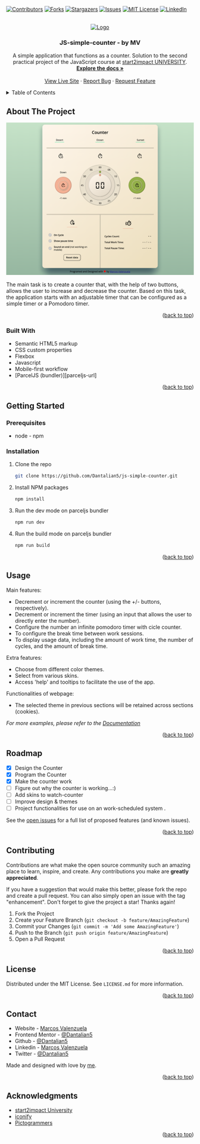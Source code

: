 <!-- Improved compatibility of back to top link: See: https://github.com/othneildrew/Best-README-Template/pull/73 -->

<a name="readme-top"></a>

<!--
*** Thanks for checking out the Best-README-Template. If you have a suggestion
*** that would make this better, please fork the repo and create a pull request
*** or simply open an issue with the tag "enhancement".
*** Don't forget to give the project a star!
*** Thanks again! Now go create something AMAZING! :D
-->

<!-- PROJECT SHIELDS -->
<!--
*** I'm using markdown "reference style" links for readability.
*** Reference links are enclosed in brackets [ ] instead of parentheses ( ).
*** See the bottom of this document for the declaration of the reference variables
*** for contributors-url, forks-url, etc. This is an optional, concise syntax you may use.
*** https://www.markdownguide.org/basic-syntax/#reference-style-links
-->

[![Contributors][contributors-shield]][contributors-url]
[![Forks][forks-shield]][forks-url]
[![Stargazers][stars-shield]][stars-url]
[![Issues][issues-shield]][issues-url]
[![MIT License][license-shield]][license-url]
[![LinkedIn][linkedin-shield]][linkedin-url]

<!-- PROJECT LOGO -->
<br />
<div align="center">
  <a href="https://github.com/Dantalian5/js-simple-counter">
    <img src="src/assets/images/favicon-package/favicon.ico" alt="Logo" width="80" height="80">
  </a>

<h3 align="center">JS-simple-counter - by MV</h3>

  <p align="center">
    A simple application that functions as a counter. Solution to the second practical project of the JavaScript course at <a href="https://www.start2impact.it">start2impact UNIVERSITY</a>.
    <br />
    <a href="https://github.com/Dantalian5/js-simple-counter"><strong>Explore the docs »</strong></a>
    <br />
    <br />
    <a href="https://js-simple-counter-s2i.vercel.app/">View Live Site</a>
    ·
    <a href="https://github.com/Dantalian5/js-simple-counter/issues">Report Bug</a>
    ·
    <a href="https://github.com/Dantalian5/js-simple-counter/issues">Request Feature</a>
  </p>
</div>

<!-- TABLE OF CONTENTS -->
<details>
  <summary>Table of Contents</summary>
  <ol>
    <li>
      <a href="#about-the-project">About The Project</a>
      <ul>
        <li><a href="#built-with">Built With</a></li>
      </ul>
    </li>
    <li>
      <a href="#getting-started">Getting Started</a>
      <ul>
        <li><a href="#prerequisites">Prerequisites</a></li>
        <li><a href="#installation">Installation</a></li>
      </ul>
    </li>
    <li><a href="#usage">Usage</a></li>
    <li><a href="#roadmap">Roadmap</a></li>
    <li><a href="#contributing">Contributing</a></li>
    <li><a href="#license">License</a></li>
    <li><a href="#contact">Contact</a></li>
    <li><a href="#acknowledgments">Acknowledgments</a></li>
  </ol>
</details>

<!-- ABOUT THE PROJECT -->

## About The Project

[![Time-Counter Screen Shot][product-screenshot]](./screenshots/screenshot.png)

The main task is to create a counter that, with the help of two buttons, allows the user to increase and decrease the counter. Based on this task, the application starts with an adjustable timer that can be configured as a simple timer or a Pomodoro timer.

<p align="right">(<a href="#readme-top">back to top</a>)</p>

### Built With

- Semantic HTML5 markup
- CSS custom properties
- Flexbox
- Javascript
- Mobile-first workflow
- [ParcelJS (bundler)][parceljs-url]

<p align="right">(<a href="#readme-top">back to top</a>)</p>

<!-- GETTING STARTED -->

## Getting Started

### Prerequisites

- node - npm

### Installation

1. Clone the repo
   ```sh
   git clone https://github.com/Dantalian5/js-simple-counter.git
   ```
2. Install NPM packages
   ```sh
   npm install
   ```
3. Run the dev mode on parceljs bundler
   ```js
   npm run dev
   ```
4. Run the build mode on parceljs bundler
   ```js
   npm run build
   ```

<p align="right">(<a href="#readme-top">back to top</a>)</p>

<!-- USAGE EXAMPLES -->

## Usage

Main features:

- Decrement or increment the counter (using the +/- buttons, respectively).
- Decrement or increment the timer (using an input that allows the user to directly enter the number).
- Configure the number an infinite pomodoro timer with cicle counter.
- To configure the break time between work sessions.
- To display usage data, including the amount of work time, the number of cycles, and the amount of break time.

Extra features:

- Choose from different color themes.
- Select from various skins.
- Access 'help' and tooltips to facilitate the use of the app.

Functionalities of webpage:

- The selected theme in previous sections will be retained across sections (cookies).

_For more examples, please refer to the [Documentation](https://example.com)_

<p align="right">(<a href="#readme-top">back to top</a>)</p>

<!-- ROADMAP -->

## Roadmap

- [x] Design the Counter
- [x] Program the Counter
- [x] Make the counter work
- [ ] Figure out why the counter is working...:)
- [ ] Add skins to watch-counter
- [ ] Improve design & themes
- [ ] Project functionalities for use on an work-scheduled system .

See the [open issues](https://github.com/Dantalian5/js-simple-counter/issues) for a full list of proposed features (and known issues).

<p align="right">(<a href="#readme-top">back to top</a>)</p>

<!-- CONTRIBUTING -->

## Contributing

Contributions are what make the open source community such an amazing place to learn, inspire, and create. Any contributions you make are **greatly appreciated**.

If you have a suggestion that would make this better, please fork the repo and create a pull request. You can also simply open an issue with the tag "enhancement".
Don't forget to give the project a star! Thanks again!

1. Fork the Project
2. Create your Feature Branch (`git checkout -b feature/AmazingFeature`)
3. Commit your Changes (`git commit -m 'Add some AmazingFeature'`)
4. Push to the Branch (`git push origin feature/AmazingFeature`)
5. Open a Pull Request

<p align="right">(<a href="#readme-top">back to top</a>)</p>

<!-- LICENSE -->

## License

Distributed under the MIT License. See `LICENSE.md` for more information.

<p align="right">(<a href="#readme-top">back to top</a>)</p>

<!-- CONTACT -->

## Contact

- Website - [Marcos Valenzuela](https://marcosvalenzuela.netlify.app)
- Frontend Mentor - [@Dantalian5](https://www.frontendmentor.io/profile/Dantalian5)
- Github - [@Dantalian5](https://github.com/Dantalian5)
- Linkedin - [Marcos Valenzuela](https://www.linkedin.com/in/marcos-valenzuela-coding)
- Twitter - [@Dantalian5](https://www.twitter.com/Dantalian5)

Made and designed with love by [me](https://marcosvalenzuela.netlify.app).

<p align="right">(<a href="#readme-top">back to top</a>)</p>

<!-- ACKNOWLEDGMENTS -->

## Acknowledgments

- [start2impact University](https://www.start2impact.it)
- [iconify](https://icon-sets.iconify.design)
- [Pictogrammers](https://github.com/Templarian/MaterialDesign)

<p align="right">(<a href="#readme-top">back to top</a>)</p>

<!-- MARKDOWN LINKS & IMAGES -->
<!-- https://www.markdownguide.org/basic-syntax/#reference-style-links -->

[contributors-shield]: https://img.shields.io/github/contributors/Dantalian5/js-simple-counter.svg?style=for-the-badge
[contributors-url]: https://github.com/Dantalian5/js-simple-counter/graphs/contributors
[forks-shield]: https://img.shields.io/github/forks/Dantalian5/js-simple-counter.svg?style=for-the-badge
[forks-url]: https://github.com/Dantalian5/js-simple-counter/network/members
[stars-shield]: https://img.shields.io/github/stars/Dantalian5/js-simple-counter.svg?style=for-the-badge
[stars-url]: https://github.com/Dantalian5/js-simple-counter/stargazers
[issues-shield]: https://img.shields.io/github/issues/Dantalian5/js-simple-counter.svg?style=for-the-badge
[issues-url]: https://github.com/Dantalian5/js-simple-counter/issues
[license-shield]: https://img.shields.io/github/license/Dantalian5/js-simple-counter.svg?style=for-the-badge
[license-url]: https://github.com/Dantalian5/js-simple-counter/blob/master/LICENSE.md
[linkedin-shield]: https://img.shields.io/badge/-LinkedIn-black.svg?style=for-the-badge&logo=linkedin&colorB=555
[linkedin-url]: https://www.linkedin.com/in/marcos-valenzuela-coding
[product-screenshot]: ./screenshots/screenshot.png
